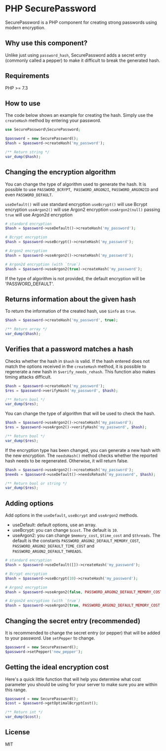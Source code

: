 # PHP SecurePassword

SecurePassword is a PHP component for creating strong passwords using modern encryption.

## Why use this component?

Unlike just using `password_hash`, SecurePassword adds a secret entry (commonly called a pepper) to make it difficult to break the generated hash.

## Requirements

PHP >= 7.3 

## How to use

The code below shows an example for creating the hash. Simply use the `createHash` method by entering your password.

```php
use SecurePassword\SecurePassword;

$password = new SecurePassword();
$hash = $password->createHash('my_password');

/** Return string */
var_dump($hash);
```

## Changing the encryption algorithm

You can change the type of algorithm used to generate the hash. It is possible to use `PASSWORD_BCRYPT`,` PASSWORD_ARGON2I`, `PASSWORD_ARGON2ID` and even `PASSWORD_DEFAULT`.

`useDefault()` will use standard encryption
`useBcrypt()` will use Bcrypt encryption
`useArgon2()` will use Argon2 encryption
`useArgon2(null)` passing `true` will use Argon2d encryption 

```php
# standard encryption
$hash = $password->useDefault()->createHash('my_password');

# Bcrypt encryption
$hash = $password->useBcrypt()->createHash('my_password');

# Argon2 encryption
$hash = $password->useArgon2()->createHash('my_password');

# Argon2d encryption (with `true`)
$hash = $password->useArgon2(true)->createHash('my_password');
```

If the type of algorithm is not provided, the default encryption will be 'PASSWORD_DEFAULT'.

## Returns information about the given hash

To return the information of the created hash, use `$info` as `true`.

```php
$hash = $password->createHash('my_password', true);

/** Return array */
var_dump($hash);
```

## Verifies that a password matches a hash

Checks whether the hash in `$hash` is valid. If the hash entered does not match the options received in the `createHash` method, it is possible to regenerate a new hash in `$verify_needs_rehash`. This function also makes timing attacks difficult.

```php
$hash = $password->createHash('my_password');
$res = $password->verifyHash('my_password', $hash);

/** Return bool */
var_dump($res);
```

You can change the type of algorithm that will be used to check the hash.

```php
$hash = $password->useArgon2()->createHash('my_password');
$res = $password->useArgon2()->verifyHash('my_password', $hash);

/** Return bool */
var_dump($res);
```

If the encryption type has been changed, you can generate a new hash with the new encryption. The `needsHash()` method checks whether the reported hash needs to be regenerated. Otherwise, it will return false.

```php
$hash = $password->useArgon2()->createHash('my_password');
$needs = $password->useDefault()->needsRehash('my_password', $hash);

/** Return bool or string */
var_dump($res);
```

## Adding options

Add options in the `useDefault`, `useBcrypt` and `useArgon2` methods.

- useDefault: default options, use an array.
- useBcrypt: you can change `$cost`. The default is `10`.
- useArgon2: you can change `$memory_cost`, `$time_cost` and `$threads`. The default is the constants `PASSWORD_ARGON2_DEFAULT_MEMORY_COST`, `PASSWORD_ARGON2_DEFAULT_TIME_COST` and `PASSWORD_ARGON2_DEFAULT_THREADS`.

```php
# standard encryption
$hash = $password->useDefault([])->createHash('my_password');

# Bcrypt encryption
$hash = $password->useBcrypt(10)->createHash('my_password');

# Argon2 encryption
$hash = $password->useArgon2(false, PASSWORD_ARGON2_DEFAULT_MEMORY_COST, PASSWORD_ARGON2_DEFAULT_TIME_COST, PASSWORD_ARGON2_DEFAULT_THREADS)->createHash('my_password');

# Argon2d encryption (with `true`)
$hash = $password->useArgon2(true, PASSWORD_ARGON2_DEFAULT_MEMORY_COST, PASSWORD_ARGON2_DEFAULT_TIME_COST, PASSWORD_ARGON2_DEFAULT_THREADS)->createHash('my_password');
```

## Changing the secret entry (recommended)

It is recommended to change the secret entry (or pepper) that will be added to your password. Use `setPepper` to change.

```php
$password = new SecurePassword();
$password->setPepper('new_pepper');
```

## Getting the ideal encryption cost

Here's a quick little function that will help you determine what cost parameter you should be using for your server to make sure you are within this range.

```php
$password = new SecurePassword();
$cost = $password->getOptimalBcryptCost();

/** Return int */
var_dump($cost);
```

## License

MIT
